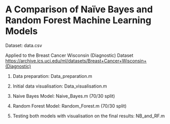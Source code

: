 
# A Comparison of Naïve Bayes and Random Forest Machine Learning Models

Dataset: data.csv 

Applied to the Breast Cancer Wisconsin (Diagnostic) Dataset
https://archive.ics.uci.edu/ml/datasets/Breast+Cancer+Wisconsin+(Diagnostic)


1. Data preparation: Data_preparation.m

2. Initial data visualisation: Data_visualisation.m

3. Naive Bayes Model: Naive_Bayes.m (70/30 split)
			       
4. Random Forest Model: Random_Forest.m (70/30 split)
    				    

5. Testing both models with visualisation on the final results: NB_and_RF.m

